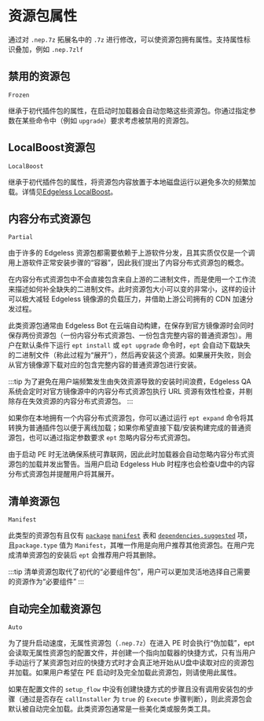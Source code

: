 # 资源包属性
通过对 `.nep.7z` 拓展名中的 `.7z` 进行修改，可以使资源包拥有属性。支持属性标识叠加，例如 `.nep.7zlf`

## 禁用的资源包 <Badge text=".nep.7zf" />
`Frozen`

继承于初代插件包的属性，在启动时加载器会自动忽略这些资源包。你通过指定参数在某些命令中（例如 `upgrade`）要求考虑被禁用的资源包。

## LocalBoost资源包 <Badge text=".nep.7zl" />
`LocalBoost`

继承于初代插件包的属性，将资源包内容放置于本地磁盘运行以避免多次的频繁加载。详情见[Edgeless LocalBoost](../../playground/localboost.md)。

## 内容分布式资源包 <Badge text=".nep.7zp" />
`Partial`

由于许多的 Edgeless 资源包都需要依赖于上游软件分发，且其实质仅仅是一个调用上游软件正常安装步骤的“容器”，因此我们提出了内容分布式资源包的概念。

在内容分布式资源包中不会直接包含来自上游的二进制文件，而是使用一个工作流来描述如何补全缺失的二进制文件。此时资源包大小可以变的非常小，这样的设计可以极大减轻 Edgeless 镜像源的负载压力，并借助上游公司拥有的 CDN 加速分发过程。

此类资源包通常由 Edgeless Bot 在云端自动构建，在保存到官方镜像源时会同时保存两份资源包（一份内容分布式资源包、一份包含完整内容的普通资源包）。用户在默认条件下运行 `ept install` 或 `ept upgrade` 命令时，`ept` 会自动下载缺失的二进制文件（称此过程为“展开”），然后再安装这个资源。如果展开失败，则会从官方镜像源下载对应的包含完整内容的普通资源包进行安装。

:::tip
为了避免在用户端频繁发生由失效资源导致的安装时间浪费，Edgeless QA 系统会定时对官方镜像源中的内容分布式资源包执行 URL 资源有效性检查，并剔除存在失效资源的内容分布式资源包。
:::

如果你在本地拥有一个内容分布式资源包，你可以通过运行 `ept expand` 命令将其转换为普通插件包以便于离线加载；如果你希望直接下载/安装构建完成的普通资源包，也可以通过指定参数要求 `ept` 忽略内容分布式资源包。

由于启动 PE 时无法确保系统可靠联网，因此此时加载器会自动忽略内容分布式资源包的加载并发出警告。当用户启动 Edgeless Hub 时程序也会检查U盘中的内容分布式资源包并提醒用户将其展开。

## 清单资源包 <Badge text=".nep.7zm" />
`Manifest`

此类型的资源包有且仅有 [`package`](api.md#基础信息)  [`manifest`](api.md#清单型) 表和  [`dependencies.suggested`](api.md#依赖) 项，且`package.type` 值为 `Manifest`，其唯一作用是向用户推荐其他资源包。在用户完成清单资源包的安装后 `ept` 会推荐用户将其删除。

:::tip
清单资源包取代了初代的“必要组件包”，用户可以更加灵活地选择自己需要的资源作为“必要组件”
:::

## 自动完全加载资源包 <Badge text=".nep.7za" />
`Auto`

为了提升启动速度，无属性资源包（`.nep.7z`）在进入 PE 时会执行“伪加载”，ept 会读取无属性资源包的配置文件，并创建一个指向加载器的快捷方式，只有当用户手动运行了某资源包对应的快捷方式时才会真正地开始从U盘中读取对应的资源包并加载。如果用户希望在 PE 启动时及完全加载此资源包，则请使用此属性。

如果在配置文件的 `setup_flow` 中没有创建快捷方式的步骤且没有调用安装包的步骤（通过是否存在 `callInstaller` 为 `true` 的 `Execute` 步骤判断），则此资源包会默认被自动完全加载。此类资源包通常是一些美化类或服务类工具。